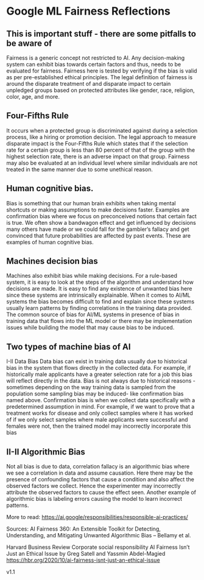 # Google ML Fairness Reflections 

## This is important stuff - there are some pitfalls to be aware of

Fairness is a generic concept not restricted to AI. Any decision-making system can exhibit bias towards certain factors and thus, needs to be evaluated for fairness. Fairness here is tested by verifying if the bias is valid as per pre-established ethical principles.
The legal definition of fairness is around the disparate treatment of and disparate impact to certain unpledged groups based on protected attributes like gender, race, religion, color, age, and more.

## Four-Fifths Rule
It occurs when a protected group is discriminated against during a selection process, like a hiring or promotion decision. The legal approach to measure disparate impact is the Four-Fifths Rule which states that if the selection rate for a certain group is less than 80 percent of that of the group with the highest selection rate, there is an adverse impact on that group.
Fairness may also be evaluated at an individual level where similar individuals are not treated in the same manner due to some unethical reason.

## Human cognitive bias.
Bias is something that our human brain exhibits when taking mental shortcuts or making assumptions to make decisions faster. Examples are confirmation bias where we focus on preconceived notions that certain fact is true. We often show a bandwagon effect and get influenced by decisions many others have made or we could fall for the gambler’s fallacy and get convinced that future probabilities are affected by past events. These are examples of human cognitive bias.

## Machines decision bias
Machines also exhibit bias while making decisions. For a rule-based system, it is easy to look at the steps of the algorithm and understand how decisions are made. It is easy to find any existence of unwanted bias here since these systems are intrinsically explainable.
When it comes to AI/ML systems the bias becomes difficult to find and explain since these systems usually learn patterns by finding correlations in the training data provided. The common source of bias for AI/ML systems in presence of bias in training data that flows into the ML model or there may be implementation issues while building the model that may cause bias to be induced.

## Two types of machine bias of AI
I-II Data Bias
Data bias can exist in training data usually due to historical bias in the system that flows directly in the collected data. For example, if historically male applicants have a greater selection rate for a job this bias will reflect directly in the data.
Bias is not always due to historical reasons - sometimes depending on the way training data is sampled from the population some sampling bias may be induced- like confirmation bias named above. Confirmation bias is when we collect data specifically with a predetermined assumption in mind. For example, if we want to prove that a treatment works for disease and only collect samples where it has worked of if we only select samples where male applicants were successful and females were not, then the trained model may incorrectly incorporate this bias

## II-II Algorithmic Bias
Not all bias is due to data, correlation fallacy is an algorithmic bias where we see a correlation in data and assume causation. Here there may be the presence of confounding factors that cause a condition and also affect the observed factors we collect. Hence the experimenter may incorrectly attribute the observed factors to cause the effect seen. Another example of algorithmic bias is labeling errors causing the model to learn incorrect patterns.


More to read:
https://ai.google/responsibilities/responsible-ai-practices/


Sources:
AI Fairness 360: An Extensible Toolkit for Detecting, Understanding, and Mitigating Unwanted Algorithmic Bias – Bellamy et al.


Harvard Business Review
 Corporate social responsibility
AI Fairness Isn’t Just an Ethical Issue
by
    Greg Satell and Yassmin Abdel-Magied 
https://hbr.org/2020/10/ai-fairness-isnt-just-an-ethical-issue


v1.1
